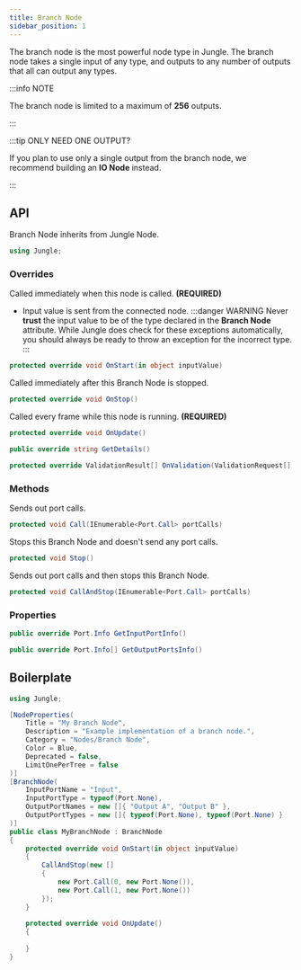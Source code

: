 ```yaml
---
title: Branch Node
sidebar_position: 1
---
```


The branch node is the most powerful node type in Jungle. The branch node takes a single input of any type, and outputs
to any number of outputs that all can output any types.

:::info NOTE

The branch node is limited to a maximum of **256** outputs.

:::

:::tip ONLY NEED ONE OUTPUT?

If you plan to use only a single output from the branch node, we recommend building an **IO Node** instead.

:::

## API

Branch Node inherits from Jungle Node.

```csharp
using Jungle;
```

### Overrides

Called immediately when this node is called. **(REQUIRED)**
- Input value is sent from the connected node.
:::danger WARNING
Never **trust** the input value to be of the type declared in the **Branch Node** attribute. While Jungle does check for 
these exceptions automatically, you should always be ready to throw an exception for the incorrect type.
:::

```csharp
protected override void OnStart(in object inputValue)
```

Called immediately after this Branch Node is stopped.
```csharp
protected override void OnStop()
```

Called every frame while this node is running. **(REQUIRED)**
```csharp
protected override void OnUpdate()
```

```csharp
public override string GetDetails()
```

```csharp
protected override ValidationResult[] OnValidation(ValidationRequest[] requests)
```

### Methods

Sends out port calls.
```csharp
protected void Call(IEnumerable<Port.Call> portCalls)
```

Stops this Branch Node and doesn't send any port calls.
```csharp
protected void Stop()
```

Sends out port calls and then stops this Branch Node.
```csharp
protected void CallAndStop(IEnumerable<Port.Call> portCalls)
```

### Properties

```csharp
public override Port.Info GetInputPortInfo()
```

```csharp
public override Port.Info[] GetOutputPortsInfo()
```

## Boilerplate

```csharp
using Jungle;

[NodeProperties(
    Title = "My Branch Node",
    Description = "Example implementation of a branch node.",
    Category = "Nodes/Branch Node",
    Color = Blue,
    Deprecated = false,
    LimitOnePerTree = false
)]
[BranchNode(
    InputPortName = "Input",
    InputPortType = typeof(Port.None),
    OutputPortNames = new []{ "Output A", "Output B" },
    OutputPortTypes = new []{ typeof(Port.None), typeof(Port.None) }
)]
public class MyBranchNode : BranchNode
{
    protected override void OnStart(in object inputValue)
    {
        CallAndStop(new []
        {
            new Port.Call(0, new Port.None()),
            new Port.Call(1, new Port.None())
        });
    }
    
    protected override void OnUpdate()
    {
        
    }
}
```
